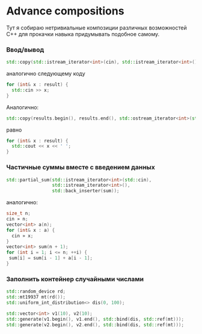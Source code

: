 # Advance compositions

Тут я собираю нетривиальные композиции различных возможностей C++ 
для прокачки навыка придумывать подобное самому.

### Ввод/вывод

```cpp
std::copy(std::istream_iterator<int>(cin), std::istream_iterator<int>(), std::back_inserter(a));
```
аналогично следующему коду
```cpp
for (int& x : result) {
  std::cin >> x;
}
```

Аналогично:
```cpp
std::copy(results.begin(), results.end(), std::ostream_iterator<int>(std::cout, " "));
```
равно
```cpp
for (int& x : result) {
  std::cout << x << ' ';
}
```

### Частичные суммы вместе с введением данных

```cpp
std::partial_sum(std::istream_iterator<int>(std::cin), 
                 std::istream_iterator<int>(), 
                 std::back_inserter(sum));
```
аналогично:
```cpp
size_t n;
cin » n;
vector<int> a(n);
for (int& x : a) {
  cin » x;
}
vector<int> sum(n + 1);
for (int i = 1; i <= n; ++i) {
 sum[i] = sum[i - 1] + a[i - 1];
}
```

### Заполнить контейнер случайными числами

```cpp
std::random_device rd;
std::mt19937 mt(rd());
std::uniform_int_distribution<> dis(0, 100);

std::vector<int> v1(10), v2(10);
std::generate(v1.begin(), v1.end(), std::bind(dis, std::ref(mt)));
std::generate(v2.begin(), v2.end(), std::bind(dis, std::ref(mt)));
```
